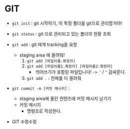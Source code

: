 # GIT



- `git init` : git 시작하기, 이 특정 폴더를 git으로 관리할거야!

- `git status` : git 으로 관리되고 있는 폴더의 현황 조회

- `git add` : git 에게 tracking을 요청
  - staging area 에 올려줘!
    1. `git add [파일이름.확장자]`
    2. `git add [파일이름1.확장자] [파일이름2.확장자]`
       - ​	띄어쓰기가 포함된 파일입니다! -> `'` / `"` 감싸준다.
    3. `git add .` : 전체를 다 올려줘

- `git commit -m [커밋 메시지]` : 
  - staging area에 올린 컨텐츠에 커밋 메시지 남기기
  - 커밋 메시지
    - 명령조로 작성한다.
- GIT 수정수정